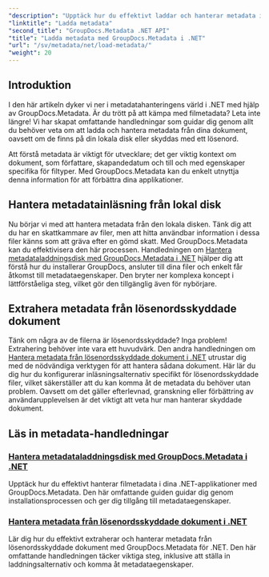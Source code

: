 ```yaml
---
"description": "Upptäck hur du effektivt laddar och hanterar metadata i dina .NET-applikationer med GroupDocs.Metadata."
"linktitle": "Ladda metadata"
"second_title": "GroupDocs.Metadata .NET API"
"title": "Ladda metadata med GroupDocs.Metadata i .NET"
"url": "/sv/metadata/net/load-metadata/"
"weight": 20
---
```


## Introduktion

I den här artikeln dyker vi ner i metadatahanteringens värld i .NET med hjälp av GroupDocs.Metadata. Är du trött på att kämpa med filmetadata? Leta inte längre! Vi har skapat omfattande handledningar som guidar dig genom allt du behöver veta om att ladda och hantera metadata från dina dokument, oavsett om de finns på din lokala disk eller skyddas med ett lösenord. 

Att förstå metadata är viktigt för utvecklare; det ger viktig kontext om dokument, som författare, skapandedatum och till och med egenskaper specifika för filtyper. Med GroupDocs.Metadata kan du enkelt utnyttja denna information för att förbättra dina applikationer.

## Hantera metadatainläsning från lokal disk
Nu börjar vi med att hantera metadata från den lokala disken. Tänk dig att du har en skattkammare av filer, men att hitta användbar information i dessa filer känns som att gräva efter en gömd skatt. Med GroupDocs.Metadata kan du effektivisera den här processen. Handledningen om [Hantera metadataladdningsdisk med GroupDocs.Metadata i .NET](./handling-metadata-local-disk/) hjälper dig att förstå hur du installerar GroupDocs, ansluter till dina filer och enkelt får åtkomst till metadataegenskaper. Den bryter ner komplexa koncept i lättförståeliga steg, vilket gör den tillgänglig även för nybörjare.

## Extrahera metadata från lösenordsskyddade dokument
Tänk om några av de filerna är lösenordsskyddade? Inga problem! Extrahering behöver inte vara ett huvudvärk. Den andra handledningen om [Hantera metadata från lösenordsskyddade dokument i .NET](./handling-metadata-from-password-protected-document/) utrustar dig med de nödvändiga verktygen för att hantera sådana dokument. Här lär du dig hur du konfigurerar inläsningsalternativ specifikt för lösenordsskyddade filer, vilket säkerställer att du kan komma åt de metadata du behöver utan problem. Oavsett om det gäller efterlevnad, granskning eller förbättring av användarupplevelsen är det viktigt att veta hur man hanterar skyddade dokument.

## Läs in metadata-handledningar
### [Hantera metadataladdningsdisk med GroupDocs.Metadata i .NET](./handling-metadata-local-disk/)
Upptäck hur du effektivt hanterar filmetadata i dina .NET-applikationer med GroupDocs.Metadata. Den här omfattande guiden guidar dig genom installationsprocessen och ger dig tillgång till metadataegenskaper.
### [Hantera metadata från lösenordsskyddade dokument i .NET](./handling-metadata-from-password-protected-document/)
Lär dig hur du effektivt extraherar och hanterar metadata från lösenordsskyddade dokument med GroupDocs.Metadata för .NET. Den här omfattande handledningen täcker viktiga steg, inklusive att ställa in laddningsalternativ och komma åt metadataegenskaper.